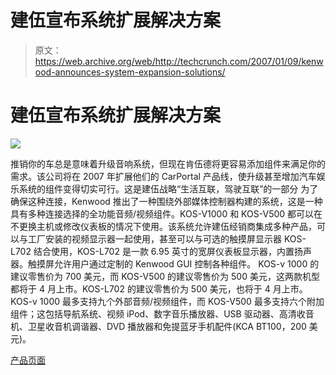 # 建伍宣布系统扩展解决方案

> 原文：<https://web.archive.org/web/http://techcrunch.com/2007/01/09/kenwood-announces-system-expansion-solutions/>

# 建伍宣布系统扩展解决方案

![](img/2a879e09a57809fa832acdc40fdac6b6.png)

推销你的车总是意味着升级音响系统，但现在肯伍德将更容易添加组件来满足你的需求。该公司将在 2007 年扩展他们的 CarPortal 产品线，使升级甚至增加汽车娱乐系统的组件变得切实可行。这是建伍战略“生活互联，驾驶互联”的一部分
为了确保这种连接，Kenwood 推出了一种围绕外部媒体控制器构建的系统，这是一种具有多种连接选择的全功能音频/视频组件。KOS-V1000 和 KOS-V500 都可以在不更换主机或修改仪表板的情况下使用。该系统允许建伍经销商集成多种产品，可以与工厂安装的视频显示器一起使用，甚至可以与可选的触摸屏显示器 KOS-L702 结合使用，KOS-L702 是一款 6.95 英寸的宽屏仪表板显示器，内置扬声器。触摸屏允许用户通过定制的 Kenwood GUI 控制各种组件。
KOS-v 1000 的建议零售价为 700 美元，而 KOS-V500 的建议零售价为 500 美元，这两款机型都将于 4 月上市。KOS-L702 的建议零售价为 500 美元，也将于 4 月上市。
KOS-v 1000 最多支持九个外部音频/视频组件，而 KOS-V500 最多支持六个附加组件；这包括导航系统、视频 iPod、数字音乐播放器、USB 驱动器、高清收音机、卫星收音机调谐器、DVD 播放器和免提蓝牙手机配件(KCA BT100，200 美元)。

[产品页面](https://web.archive.org/web/20210119130449/http://www.kenwood.com/)